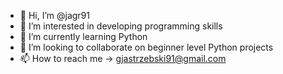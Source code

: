 - 👋 Hi, I’m @jagr91
- 👀 I’m interested in developing programming skills
- 🌱 I’m currently learning Python
- 💞️ I’m looking to collaborate on beginner level Python projects
- 📫 How to reach me -> gjastrzebski91@gmail.com

<!---
jagr91/jagr91 is a ✨ special ✨ repository because its `README.md` (this file) appears on your GitHub profile.
You can click the Preview link to take a look at your changes.
--->
